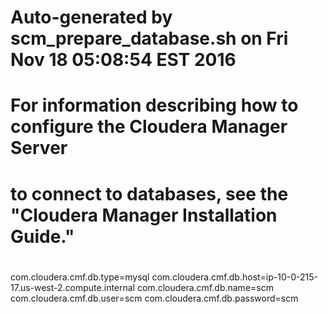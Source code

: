 # Auto-generated by scm_prepare_database.sh on Fri Nov 18 05:08:54 EST 2016
#
# For information describing how to configure the Cloudera Manager Server
# to connect to databases, see the "Cloudera Manager Installation Guide."
#
com.cloudera.cmf.db.type=mysql
com.cloudera.cmf.db.host=ip-10-0-215-17.us-west-2.compute.internal
com.cloudera.cmf.db.name=scm
com.cloudera.cmf.db.user=scm
com.cloudera.cmf.db.password=scm